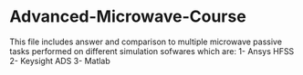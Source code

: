 # Advanced-Microwave-Course
This file includes answer and comparison to multiple microwave passive tasks performed on different simulation sofwares which are:
1- Ansys HFSS
2- Keysight ADS
3- Matlab
